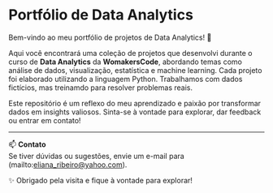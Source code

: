 # Portfólio de Data Analytics

Bem-vindo ao meu portfólio de projetos de Data Analytics! 🎯  

Aqui você encontrará uma coleção de projetos que desenvolvi durante o curso de **Data Analytics** da **WomakersCode**, abordando temas como análise de dados, visualização, estatística e machine learning. Cada projeto foi elaborado utilizando a linguagem Python. Trabalhamos com dados fictícios, mas treinamdo para resolver problemas reais.  

Este repositório é um reflexo do meu aprendizado e paixão por transformar dados em insights valiosos. Sinta-se à vontade para explorar, dar feedback ou entrar em contato!

---

📫 **Contato**  
Se tiver dúvidas ou sugestões, envie um e-mail para (mailto:eliana_ribeiro@yahoo.com).

✨ Obrigado pela visita e fique à vontade para explorar!

